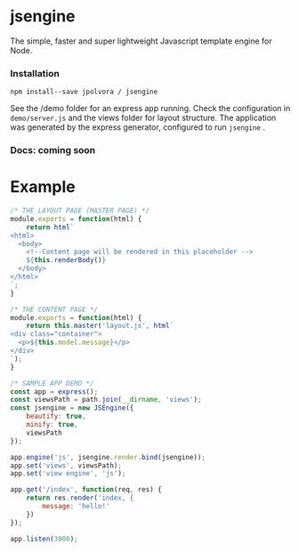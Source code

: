 # jsengine

The simple, faster and super lightweight Javascript template engine for Node.

### Installation

```
npm install--save jpolvora / jsengine
```

See the /demo folder for an express app running. Check the configuration in `demo/server.js` and the views folder for layout structure. The application was generated by the express generator, configured to run `jsengine` .

### Docs: coming soon

# Example

```js
/* THE LAYOUT PAGE (MASTER PAGE) */
module.exports = function(html) {
    return html`
<html>
  <body>
    <!--Content page will be rendered in this placeholder -->
    ${this.renderBody()}
  </body>
</html>
`;
}

/* THE CONTENT PAGE */
module.exports = function(html) {
    return this.master('layout.js', html`
<div class="container">
  <p>${this.model.message}</p>
</div>
`);
}

/* SAMPLE APP DEMO */
const app = express();
const viewsPath = path.join(__dirname, 'views');
const jsengine = new JSEngine({
    beautify: true,
    minify: true,
    viewsPath
});

app.engine('js', jsengine.render.bind(jsengine));
app.set('views', viewsPath);
app.set('view engine', 'js');

app.get('/index', function(req, res) {
    return res.render('index, {
        message: 'hello!'
    })
});

app.listen(3000);
```